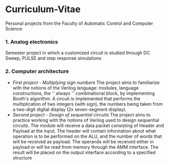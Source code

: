 # Curriculum-Vitae
Personal projects from the Faculty of Automatic Control and Computer Science 
### 1. Analog electronics
Semester project in which a customized circuit is studied through DC Sweep, PULSE and step response simulations
### 2. Computer architecture
- *First project - Multiplying sign numbers*
The project aims to familiarize with the notions of the Verilog language: modules, language constructions, the '' always '' combinational block, by implementing Booth's algorithm. A circuit is implemented that performs the multiplication of two integers (with sign), the numbers being taken from a two-digit digital display (2x seven-segment display).
- *Second project - Design of sequential circuits*
The project aims to practice working with the notions of Verilog used to design sequential circuits. The module will receive a data packet consisting of Header and Payload at the input. The header will contain information about what operation is to be performed on the ALU, and the number of words that will be received as payload. The operands will be received either in payload or will be read from memory through the AMM interface. The result will be placed on the output interface according to a specified structure
